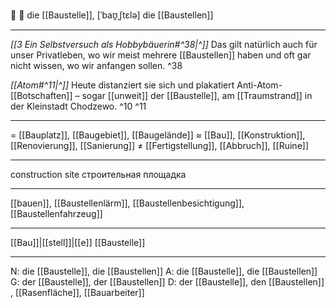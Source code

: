 🚧 🔴 die [[Baustelle]], [ˈbaʊ̯ˌʃtɛlə]
die [[Baustellen]]

---
*[[3  Ein Selbstversuch als Hobbybäuerin#^38|^]]* Das gilt natürlich auch für unser Privatleben, wo wir meist mehrere [[Baustellen]] haben und oft gar nicht wissen, wo wir anfangen sollen. ^38

*[[Atom#^11|^]]* Heute distanziert sie sich und plakatiert Anti-Atom-[[Botschaften]] – sogar [[unweit]] der [[Baustelle]], am [[Traumstrand]] in der Kleinstadt Chodzewo. ^10 ^11


---
= [[Bauplatz]], [[Baugebiet]], [[Baugelände]]
≈ [[Bau]], [[Konstruktion]], [[Renovierung]], [[Sanierung]]
≠ [[Fertigstellung]], [[Abbruch]], [[Ruine]]

---
construction site
строительная площадка

---
[[bauen]], [[Baustellenlärm]], [[Baustellenbesichtigung]], [[Baustellenfahrzeug]]

---
[[Bau]]|[[stell]]|[[e]]
[[Baustelle]]


---
N: die [[Baustelle]], die [[Baustellen]]
A: die [[Baustelle]], die [[Baustellen]]
G: der [[Baustelle]], der [[Baustellen]]
D: der [[Baustelle]], den [[Baustellen]]
, [[Rasenfläche]], [[Bauarbeiter]]